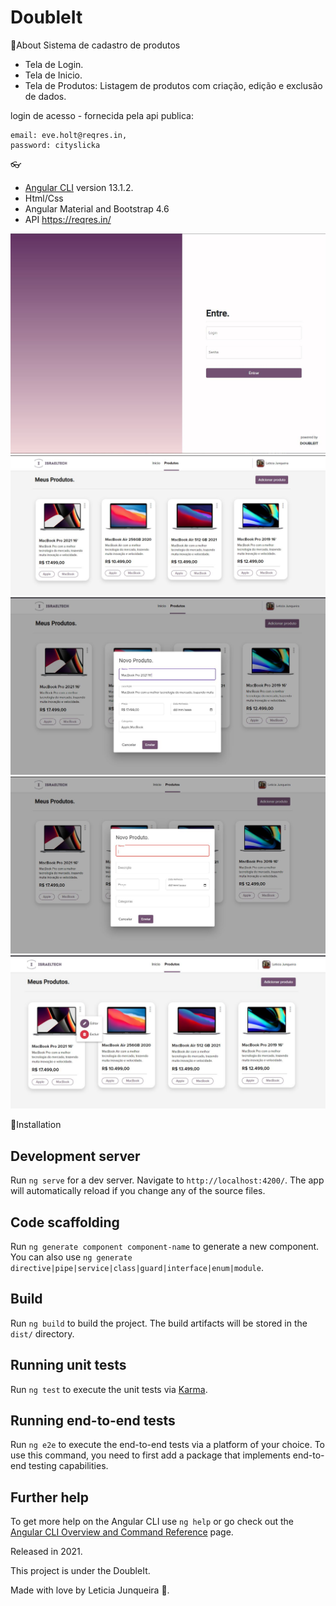 # DoubleIt
📌About
Sistema de cadastro de produtos 
- Tela de Login. 
- Tela de Inicio.
- Tela de Produtos: Listagem de produtos com criação, edição e exclusão de dados. 

login de acesso - fornecida pela api publica: 

    email: eve.holt@reqres.in,
    password: cityslicka


👓 
 * [Angular CLI](https://github.com/angular/angular-cli) version 13.1.2.
 * Html/Css
 * Angular Material and Bootstrap 4.6
 * API https://reqres.in/ 

![login](https://github.com/itsmejunqueira/doubleIt/blob/master/src/assets/login.JPG)
![produtos](https://github.com/itsmejunqueira/doubleIt/blob/master/src/assets/produtos.JPG)
![editar](https://github.com/itsmejunqueira/doubleIt/blob/master/src/assets/editar.JPG)
![Adicionar](https://github.com/itsmejunqueira/doubleIt/blob/master/src/assets/addproduto.JPG)
![menu](https://github.com/itsmejunqueira/doubleIt/blob/master/src/assets/menu.JPG)


📕Installation
## Development server

Run `ng serve` for a dev server. Navigate to `http://localhost:4200/`. The app will automatically reload if you change any of the source files.

## Code scaffolding

Run `ng generate component component-name` to generate a new component. You can also use `ng generate directive|pipe|service|class|guard|interface|enum|module`.

## Build

Run `ng build` to build the project. The build artifacts will be stored in the `dist/` directory.

## Running unit tests

Run `ng test` to execute the unit tests via [Karma](https://karma-runner.github.io).

## Running end-to-end tests

Run `ng e2e` to execute the end-to-end tests via a platform of your choice. To use this command, you need to first add a package that implements end-to-end testing capabilities.

## Further help

To get more help on the Angular CLI use `ng help` or go check out the [Angular CLI Overview and Command Reference](https://angular.io/cli) page.

Released in 2021.

This project is under the DoubleIt.

Made with love by Leticia Junqueira 🚀.